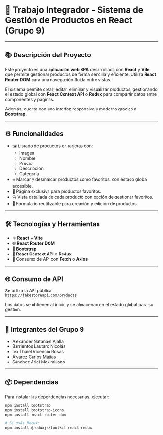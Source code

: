 # 🛒 Trabajo Integrador - Sistema de Gestión de Productos en React (Grupo 9)

---

## 📚 Descripción del Proyecto

Este proyecto es una **aplicación web SPA** desarrollada con **React** y **Vite** que permite gestionar productos de forma sencilla y eficiente. Utiliza **React Router DOM** para una navegación fluida entre vistas.

El sistema permite crear, editar, eliminar y visualizar productos, gestionando el estado global con **React Context API** o **Redux** para compartir datos entre componentes y páginas.

Además, cuenta con una interfaz responsiva y moderna gracias a **Bootstrap**.

---

## ⚙️ Funcionalidades

- 🖼️ Listado de productos en tarjetas con:
  - Imagen  
  - Nombre  
  - Precio  
  - Descripción  
  - Categoría  
- ⭐ Marcar y desmarcar productos como favoritos, con estado global accesible.  
- 📂 Página exclusiva para productos favoritos.  
- 🔍 Vista detallada de cada producto con opción de gestionar favoritos.  
- 📝 Formulario reutilizable para creación y edición de productos.

---

## 🛠 Tecnologías y Herramientas

- ⚛️ **React** + **Vite**  
- 🌐 **React Router DOM**  
- 🎨 **Bootstrap**  
- 🔄 **React Context API** o **Redux**  
- 📡 Consumo de API con **Fetch** o **Axios**

---

## 🌐 Consumo de API

Se utiliza la API pública:  
[`https://fakestoreapi.com/products`](https://fakestoreapi.com/products)  

Los datos se obtienen al inicio y se almacenan en el estado global para su gestión.

---

## 👥 Integrantes del Grupo 9

- Alexander Natanael Ajalla  
- Barrientos Lautaro Nicolás  
- Ivo Thaiel Vicencio Rosas  
- Álvarez Carlos Matías  
- Sánchez Ariel Maximiliano  

---

## 📦 Dependencias

Para instalar las dependencias necesarias, ejecutar:

```bash
npm install bootstrap
npm install bootstrap-icons
npm install react-router-dom

# Si usás Redux:
npm install @reduxjs/toolkit react-redux
